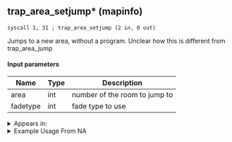 ## trap_area_setjump* (mapinfo)

`syscall 1, 31 ; trap_area_setjump (2 in, 0 out)`

Jumps to a new area, without a program. Unclear how this is different from trap_area_jump

#### Input parameters
| Name | Type | Description
|------|------|------------
| area   | int   | number of the room to jump to
| fadetype   | int   | fade type to use




<details>
	<summary>Appears in:</summary>

</details>

<details>
	<summary>Example Usage From NA</summary>

</details>

